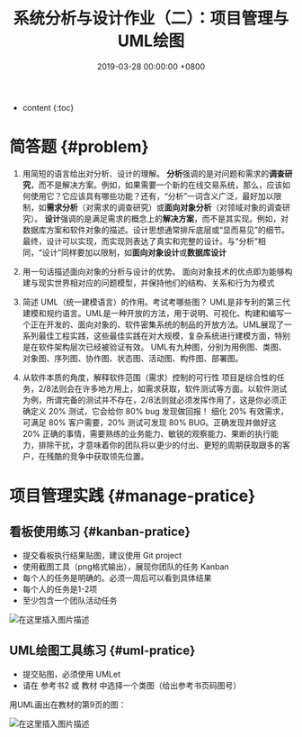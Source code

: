 ﻿---
layout: post
title:  系统分析与设计作业（二）：项目管理与UML绘图
date:   2019-03-28 00:00:00 +0800
categories: SAD-系统分析与设计
---

* content
{:toc}






# 简答题  {#problem}
1. 用简短的语言给出对分析、设计的理解。
**分析**强调的是对问题和需求的**调查研究**，而不是解决方案。例如，如果需要一个新的在线交易系统，那么，应该如何使用它？它应该具有哪些功能？还有，“分析”一词含义广泛，最好加以限制，如**需求分析**（对需求的调查研究）或**面向对象分析**（对领域对象的调查研究）。
**设计**强调的是满足需求的概念上的**解决方案**，而不是其实现。例如，对数据库方案和软件对象的描述。设计思想通常排斥底层或“显而易见”的细节。最终，设计可以实现，而实现则表达了真实和完整的设计。与“分析”相同，“设计”同样要加以限制，如**面向对象设计**或**数据库设计**


2. 用一句话描述面向对象的分析与设计的优势。
面向对象技术的优点即为能够构建与现实世界相对应的问题模型，并保持他们的结构、关系和行为为模式

3. 简述 UML（统一建模语言）的作用。考试考哪些图？
UML是非专利的第三代建模和规约语言。UML是一种开放的方法，用于说明、可视化、构建和编写一个正在开发的、面向对象的、软件密集系统的制品的开放方法。UML展现了一系列最佳工程实践，这些最佳实践在对大规模，复杂系统进行建模方面，特别是在软件架构层次已经被验证有效。
UML有九种图，分别为用例图、类图、对象图、序列图、协作图、状态图、活动图、构件图、部署图。

4. 从软件本质的角度，解释软件范围（需求）控制的可行性
项目是综合性的任务，2/8法则会在许多地方用上，如需求获取，软件测试等方面。以软件测试为例，所谓完备的测试并不存在，2/8法则就必须发挥作用了，这是你必须正确定义 20% 测试，它会给你 80% bug 发现做回报！
细化 20% 有效需求，可满足 80% 客户需要，20% 测试可发现 80% BUG。正确发现并做好这 20% 正确的事情，需要熟练的业务能力、敏锐的观察能力、果断的执行能力，排除干扰，才意味着你的团队将以更少的付出、更短的周期获取跟多的客户，在残酷的竞争中获取领先位置。


# 项目管理实践  {#manage-pratice}
## 看板使用练习  {#kanban-pratice}
- 提交看板执行结果贴图，建议使用 Git project
- 使用截图工具（png格式输出），展现你团队的任务 Kanban
- 每个人的任务是明确的。必须一周后可以看到具体结果
- 每个人的任务是1-2项
- 至少包含一个团队活动任务

![在这里插入图片描述](https://raw.githubusercontent.com/watchcat2k/watchcat2k.github.io/master/styles/images/blogImage/2019-03/2019-03-28-2.png)

## UML绘图工具练习  {#uml-pratice}
- 提交贴图，必须使用 UMLet
- 请在 参考书2 或 教材 中选择一个类图（给出参考书页码图号）

用UML画出在教材的第9页的图：

![在这里插入图片描述](https://raw.githubusercontent.com/watchcat2k/watchcat2k.github.io/master/styles/images/blogImage/2019-03/2019-03-28-1.png)
